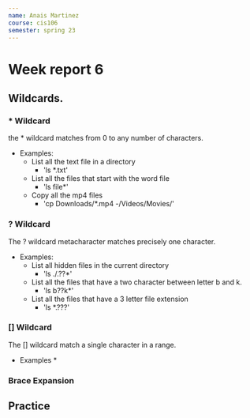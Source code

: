```yaml
---
name: Anais Martinez
course: cis106
semester: spring 23
---
```


# Week report 6

## Wildcards.


### * Wildcard
the * wildcard matches from 0 to any number of characters.
* Examples:
  * List all the text file in a directory
    * 'ls *.txt'
  * List all the files that start with the word file
    * 'ls file*'
  * Copy all the mp4 files
    * 'cp Downloads/*.mp4 -/Videos/Movies/'

### ? Wildcard
The ? wildcard metacharacter matches precisely one character.
* Examples:
  * List all hidden files in the current directory
    * 'ls ./.??*'
  * List all the files that have a two character between letter b and k.
    * 'ls b??k*'
  * List all the files that have a 3 letter file extension
    * 'ls *.???'

### [] Wildcard
The [] wildcard match a single character in a range.
* Examples
  *

### Brace Expansion

## Practice